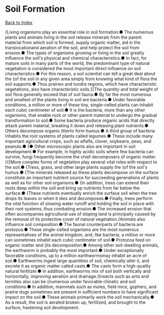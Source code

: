 # Soil Formation
[Back to Index](https://github.com/windows10010/tpoExtractor/blog/master/README.md)

{Living organisms play an essential role in soil formation.● The numerous plants and animals living in the soil release minerals from the parent material from which soil is formed, supply organic matter, aid in the translocationand aeration of the soil, and help protect the soil from erosion.● The types of organisms growing or living in the soil greatly influence the soil's physical and chemical characteristics.● In fact, for mature soils in many parts of the world, the predominant type of natural vegetation is considered the most important direct influence on soil characteristics.● For this reason, a soil scientist can tell a great deal about the {of the soil in any given area simply from knowing what kind of flora the soil supports.● Thus prairies and tundra regions, which have characteristic vegetations, also have characteristic soils.{{The quantity and total weight of soil flora generally exceed that of soil fauna.● By far the most numerous and smallest of the plants living in soil are bacteria.● Under favorable conditions, a million or more of these tiny, single-celled plants can inhabit each cubic centimeter of soil.● It is the bacteria, more than any other organisms, that enable rock or other parent material to undergo the gradual transformation to soil.● Some bacteria produce organic acids that directly attack parent material, breaking it down and releasing plant nutrients.● Others decompose organic litterto form humus.● A third group of bacteria inhabits the root systems of plants called legumes.● These include many important agricultural crops, such as alfalfa, clover, soybeans, peas, and peanuts.● {● Other microscopic plants also are important in soil development.● For example, in highly acidic soils where few bacteria can survive, fungi frequently become the chief decomposers of organic matter.{{{More complex forms of vegetation play several vital roles with respect to the soil.● {Tress, grass, and other large plants supply the {of the soil's humus.● {The minerals released as these plants decompose on the surface constitute an important nutrient source for succeeding generations of plants as well as for other soil organisms.● {In addition, trees can extend their roots deep within the soil and bring up nutrients from far below the surface.● {These nutrients eventually enrich the surface soil when the tree drops its leaves or when it dies and decomposes.● Finally, trees perform the vital function of slowing water runoff and holding the soil in place with their root systems, thus combating erosion.● The increased erosion that often accompanies agricultural use of sloping land is principally caused by the removal of its protective cover of natural vegetation.{Animals also influence soil composition.● The faunal counterparts of bacteria are protozoa.● These single-celled organisms are the most numerous representatives of the animal kingdom, and, like bacteria, a million or more can sometimes inhabit each cubic centimeter of soil.● Protozoa feed on organic matter and {its decomposition.● Among other soil-dwelling animals, the earthworm is probably the most important.● Under exceptionally favorable conditions, up to a million earthwormsmay inhabit an acre of soil.● Earthworms ingest large quantities of soil, chemically alter it, and excrete it as organic matter called casts.● The casts form a high-quality natural fertilizer.● In addition, earthworms mix of soil both vertically and horizontally, improving aeration and drainage.{Insects such as ants and termites also can be {numerous under favorable climatic and soil conditions.● In addition, mammals such as moles, field mice, gophers, and prairie dogs sometimes are present in sufficient numbers to have significant impact on the soil.● These animals primarily work the soil mechanically.● As a result, the soil is aerated broken up, fertilized, and brought to the surface, hastening soil development.